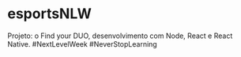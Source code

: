 # esportsNLW
Projeto: o Find your DUO, desenvolvimento com Node, React e React Native. #NextLevelWeek #NeverStopLearning
